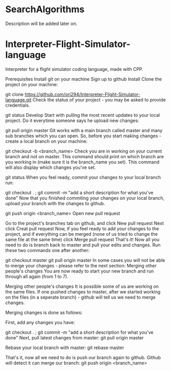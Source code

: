 # SearchAlgorithms
Description will be added later on.
# Interpreter-Flight-Simulator-language
Interpreter for a flight simulator coding language, made with CPP. 

Prerequisites
Install git on your machine
Sign up to github
Install
Clone the project on your machine:

git clone https://github.com/ori294/Interpreter-Flight-Simulator-language.git
Check the status of your project - you may be asked to provide credentials.

git status
Develop
Start with pulling the most recent updates to your local project. Do it everytime someone says he upload new changes:

git pull origin master
Git works with a main branch called master and many sub branches which you can open. So, before you start making changes - create a local branch on your machine:

git checkout -b <branch_name>
Check you are in working on your current branch and not on master. This command should print on which branch are you working in (make sure it is the branch_name you set). This command will also display which changes you've set.

git status
When you feel ready, commit your changes to your local branch run:

git checkout . ; git commit -m "add a short description for what you've done"
Now that you finished commiting your changes on your local branch, upload your branch with the changes to github.

git push origin <branch_name>
Open new pull request

Go to the project's branches tab on github, and click New pull request
Next click Creat pull request
Now, if you feel ready to add your changes to the project, and if everything can be merged (none of us tried to change the same file at the same time) click Merge pull request
That's it! Now all you need to do is branch back to master and pull your edits and changes. Run these two commands one after another:

git checkout master
git pull origin master
In some cases you will not be able to merge your changes - please refer to the next section: Merging other people's changes
You are now ready to start your new branch and run through all again (from 1 to 7).

Merging other people's changes
It is possible some of us are working on the same files. If one pushed changes to master, after we started working on the files (in a seperate branch) - github will tell us we need to merge changes.

Merging changes is done as follows:

First, add any changes you have:

git checkout . ; git commit -m "add a short description for what you've done"
Next, pull latest changes from master: git pull origin master

Rebase your local branch with master: git rebase master

That's it, now all we need to do is push our branch again to github. Github will detect it can merge our branch: git push origin <branch_name>
